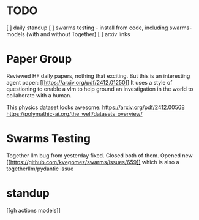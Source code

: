 # TODO
[ ] daily standup
[ ] swarms testing - install from code, including swarms-models (with and without Together)
[ ] arxiv links

# Paper Group
Reviewed HF daily papers, nothing that exciting. But this is an interesting agent paper: [[https://arxiv.org/pdf/2412.01250]] It uses a style of questioning to enable a vlm to help ground an investigation in the world to collaborate with a human.

This physics dataset looks awesome: https://arxiv.org/pdf/2412.00568 https://polymathic-ai.org/the_well/datasets_overview/
# Swarms Testing
Together llm bug from yesterday fixed. Closed both of them.
Opened new [[https://github.com/kyegomez/swarms/issues/659]] which is also a togetherllm/pydantic issue

# standup

[[gh actions models]]